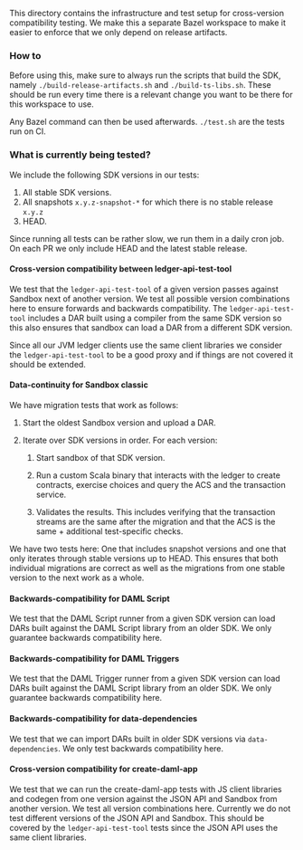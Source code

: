 This directory contains the infrastructure and test setup for
cross-version compatibility testing. We make this a separate Bazel
workspace to make it easier to enforce that we only depend on release
artifacts.

### How to

Before using this, make sure to always run the scripts that build the
SDK, namely `./build-release-artifacts.sh` and `./build-ts-libs.sh`.
These should be run every time there is a relevant change you want
to be there for this workspace to use.

Any Bazel command can then be used afterwards. `./test.sh` are the
tests run on CI.

### What is currently being tested?

We include the following SDK versions in our tests:

1. All stable SDK versions.
2. All snapshots `x.y.z-snapshot-*` for which there is no stable release `x.y.z`
3. HEAD.

Since running all tests can be rather slow, we run them in a daily
cron job. On each PR we only include HEAD and the latest stable
release.

#### Cross-version compatibility between ledger-api-test-tool

We test that the `ledger-api-test-tool` of a given version passes
against Sandbox next of another version. We test all possible version
combinations here to ensure forwards and backwards compatibility. The
`ledger-api-test-tool` includes a DAR built using a compiler from
the same SDK version so this also ensures that sandbox can load a DAR from
a different SDK version.

Since all our JVM ledger clients use the same client libraries we
consider the `ledger-api-test-tool` to be a good proxy and if things
are not covered it should be extended.

#### Data-continuity for Sandbox classic

We have migration tests that work as follows:

1. Start the oldest Sandbox version and upload a DAR.

2. Iterate over SDK versions in order. For each version:

   1. Start sandbox of that SDK version.

   2. Run a custom Scala binary that interacts with the ledger to
      create contracts, exercise choices and query the ACS and the
      transaction service.

   3. Validates the results. This includes verifying that the
      transaction streams are the same after the migration and that the
      ACS is the same + additional test-specific checks.

We have two tests here: One that includes snapshot versions and one
that only iterates through stable versions up to HEAD. This ensures
that both individual migrations are correct as well as the migrations
from one stable version to the next work as a whole.

#### Backwards-compatibility for DAML Script

We test that the DAML Script runner from a given SDK version can load
DARs built against the DAML Script library from an older SDK. We only
guarantee backwards compatibility here.


#### Backwards-compatibility for DAML Triggers

We test that the DAML Trigger runner from a given SDK version can load
DARs built against the DAML Script library from an older SDK. We only
guarantee backwards compatibility here.

#### Backwards-compatibility for data-dependencies

We test that we can import DARs built in older SDK versions via
`data-dependencies`. We only test backwards compatibility here.

#### Cross-version compatibility for create-daml-app

We test that we can run the create-daml-app tests with JS client
libraries and codegen from one version against the JSON API and
Sandbox from another version. We test all version combinations
here. Currently we do not test different versions of the JSON API and
Sandbox. This should be covered by the `ledger-api-test-tool` tests
since the JSON API uses the same client libraries.
